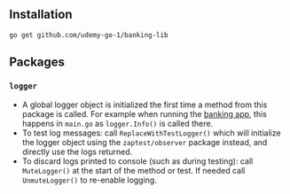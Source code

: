 ## Installation
`go get github.com/udemy-go-1/banking-lib`

## Packages
### `logger`
* A global logger object is initialized the first time a method from this package is called. 
For example when running the [banking app](https://github.com/udemy-go-1/banking), this happens in `main.go` as `logger.Info()` is called there.
* To test log messages: call `ReplaceWithTestLogger()` which will initialize the logger object using the 
`zaptest/observer` package instead, and directly use the logs returned.
* To discard logs printed to console (such as during testing): call `MuteLogger()` at the start of the method or test. 
If needed call `UnmuteLogger()` to re-enable logging.
